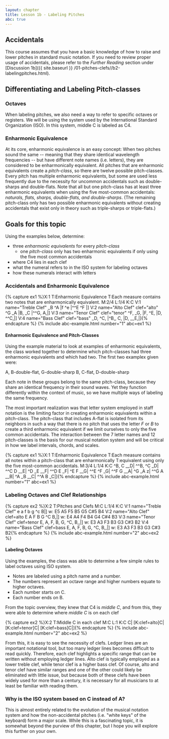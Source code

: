 ```yaml
---
layout: chapter
title: Lesson 1b - Labeling Pitches
abc: true
---
```


## Accidentals

This course assumes that you have a basic knowledge of how to raise and lower pitches in standard music notation. If you need to review proper usage of accidentals, please refer to the *Further Reading* section under [Discussion 1b]({{ site.baseurl }} /01-pitches-clefs//b2-labelingpitches.html).

## Differentiating and Labeling Pitch-classes

### Octaves

When labeling pitches, we also need a way to refer to specific octaves or registers. We will be using the system used by the International Standard Organization (ISO). In this system, middle C is labeled as C4. 

### Enharmonic Equivalence

At its core, enharmonic equivalence is an easy concept: When two pitches sound the same -- meaning that they share identical wavelength frequencies -- but have different note names (i.e. letters), they are considered to be enharmonically equivalent. All pitches that are enharmonic equivalents create a *pitch-class*, so there are twelve possible pitch-classes. Every pitch has multiple enharmonic equivalents, but some are used less frequently due to the necessity for uncommon accidentals such as double-sharps and double-flats. Note that all but one pitch-class has at least three enharmonic equivalents when using the five most-common accidentals: *naturals, flats, sharps, double-flats, and double-sharps*. (The remaining pitch-class only has two possible enharmonic equivalents without creating accidentals that exist only in theory such as triple-sharps or triple-flats.)

## Goals for this topic

Using the examples below, determine:
- three *enharmonic equivalents* for every *pitch-class*
    - one *pitch-class* only has two enharmonic equivalents if only using the five most common accidentals
- where C4 lies in each clef
- what the numeral refers to in the ISO system for labeling octaves
- how these numerals interact with letters

### Accidentals and Enharmonic Equivalence

{% capture ex1 %}X:1
T:Enharmonic Equivalence
T:Each measure contains two notes that are enharmonically equivalent.
M:2/4
L:1/4
K:C
V:1 name="Treble Clef"
_B ^A |f ^e |^^E ^F |]
V:2 name="Alto Clef" clef="alto"
^G _A |B, _C |^^G, A,|]
V:3 name="Tenor Clef" clef="tenor"
^F, _G, |F, ^E, |D, ^^C,|]
V:4 name="Bass Clef" clef="bass"
_D, ^C, |^B,, C, |D, __E,|]{% endcapture %}
{% include abc-example.html number="1" abc=ex1 %}

#### Enharmonic Equivalence and Pitch-Classes

Using the example material to look at examples of enharmonic equivalents, the class worked together to determine which pitch-classes had three enharmonic equivalents and which had two. The first two examplex given were:
  
  A, B-double-flat, G-double-sharp
  B, C-flat, D-double-sharp

Each note in these groups belong to the same pitch-class, because they share an identical frequency in their sound waves. Yet they function differently within the context of music, so we have multiple ways of labeling the same frequency.

The most important realization was that letter system employed in staff notation is the limiting factor in creating enharmonic equivalents within a pitch-class. The pitch-class that includes A-flat is isolated from its neighbors in such a way that there is no pitch that uses the letter *F* or *B* to create a third enharmonic equivalent if we limit ourselves to only the five common accidentals. The interaction between the 7 letter names and 12 pitch-classes is the basis for our musical notation system and will be critical in how we label intervals, chords, and scales.

{% capture ex1 %}X:1
T:Enharmonic Equivalence
T:Each measure contains all notes within a pitch-class that are enharmonically 
T:equivalent using only the five most-common accidentals.
M:3/4
L:1/4
K:C
^B, C __D| ^^B, ^C _D| ^^C D __E| ^D _E __F|
^^D E _F| ^E F __G| ^^E ^F _G| ^^F G __A|
^G _A z| ^^G A __B| ^A _B __C| ^^A B _C|]{% endcapture %}
{% include abc-example.html number="1" abc=ex1 %}

### Labeling Octaves and Clef Relationships

{% capture ex2 %}X:2
T:Pitches and Clefs
M:C
L:1/4
K:C
V:1 name="Treble Clef"
e a f b g ^c B|]
w: E5 A5 F5 B5 G5 C#5 B4
V:2 name="Alto Clef" clef=alto
E A F B G ^C B,|]
w: E4 A4 F4 B4 G4 C#4 B3
V:3 name="Tenor Clef" clef=tenor
E, A, F, B, G, ^C, B,,|]
w: E3 A3 F3 B3 G3 C#3 B2
V:4 name="Bass Clef" clef=bass
E, A, F, B, G, ^C, B,,|]
w: E3 A3 F3 B3 G3 C#3 B2{% endcapture %}
{% include abc-example.html number="2" abc=ex2 %}

#### Labeling Octaves

Using the examples, the class was able to determine a few simple rules to label octaves using ISO system.
- Notes are labeled using a pitch name and a number.
- The numbers represent an octave range and higher numbers equate to higher octaves.
- Each number starts on C.
- Each number ends on B.

From the topic overview, they knew that C4 is *middle C*, and from this, they were able to determine where *middle C* is on each clef

{% capture ex2 %}X:2
T:Middle C in each clef
M:C
L:1
K:C
C| [K:clef=alto]C| [K:clef=tenor]C| [K:clef=bass]C|]{% endcapture %}
{% include abc-example.html number="2" abc=ex2 %}

From this, it is easy to see the necessity of clefs. Ledger lines are an important notational tool, but too many ledger lines becomes difficult to read quickly. Therefore, each clef highlights a specific range that can be written without employing ledger lines. Alto clef is typically employed as a lower treble clef, while tenor clef is a higher bass clef. Of course, alto and tenor clef have similar ranges and one of the other could likely be eliminated with little issue, but because both of these clefs have been widely used for more than a century, it is necessary for all musicians to at least be familiar with reading them.

### Why is the ISO system based on C instead of A?

This is almost entirely related to the evolution of the musical notation system and how the non-accidental pitches (i.e. "white keys" of the keyboard) form a major scale. While this is a fascinating topic, it is somewhat beyond the purview of this chapter, but I hope you will explore this further on your own.
